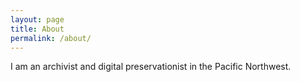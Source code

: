 ```yaml
---
layout: page
title: About
permalink: /about/
---
```


I am an archivist and digital preservationist in the Pacific Northwest.

